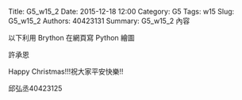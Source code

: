 Title: G5_w15_2
Date: 2015-12-18 12:00
Category: G5
Tags: w15
Slug: G5_w15_2
Authors: 40423131
Summary: G5_w15_2 內容

以下利用 Brython 在網頁寫 Python 繪圖

<!-- 導入 brython.js -->

<script type="text/javascript" src="js/Brython3.2.3-20151122-082712/brython.js"></script>

<!-- 啟動 brython() -->

<script>
window.onload=function(){
brython(1);
}
</script>

<!-- 以下利用 Brython 程式執行繪圖 -->

<canvas id="plotarea" width="400" height="400"></canvas>

<script type="text/python3">
# 導入 doc
from browser import document as doc
from browser import console
import math

# 準備繪圖畫布
canvas = doc["plotarea"]
ctx = canvas.getContext("2d")

# 開始畫直線
ctx.beginPath()
ctx.lineWidth = 5
ctx.moveTo(175, 65)
ctx.lineTo(120, 120)
ctx.strokeStyle = "#008B00"
ctx.stroke()

ctx.beginPath()
ctx.lineWidth = 5
ctx.moveTo(225, 65)
ctx.lineTo(280, 120)
ctx.strokeStyle = "#008B00"
ctx.stroke()

ctx.beginPath()
ctx.lineWidth = 5
ctx.moveTo(280, 120)
ctx.lineTo(240,120)
ctx.strokeStyle ="#008B00"
ctx.stroke()

ctx.beginPath()
ctx.lineWidth = 5
ctx.moveTo(120,120)
ctx.lineTo(160,120)
ctx.strokeStyle = "#008B00"
ctx.stroke()

ctx.beginPath()
ctx.lineWidth = 5
ctx.moveTo(160,120)
ctx.lineTo(80,200 )
ctx.strokeStyle = "#008B00"
ctx.stroke()

ctx.beginPath()
ctx.lineWidth = 5
ctx.moveTo(80,200)
ctx.lineTo(120, 200)
ctx.strokeStyle = "#008B00"
ctx.stroke()

ctx.beginPath()
ctx.lineWidth = 5
ctx.moveTo(120, 200)
ctx.lineTo(40,280)
ctx.strokeStyle = "#008B00"
ctx.stroke()

ctx.beginPath()
ctx.lineWidth = 5
ctx.moveTo(40,280)
ctx.lineTo(360,280)
ctx.strokeStyle = "#008B00"
ctx.stroke()

ctx.beginPath()
ctx.lineWidth = 5
ctx.moveTo(240,120)
ctx.lineTo(320,200)
ctx.strokeStyle = "#008B00"
ctx.stroke()

ctx.beginPath()
ctx.lineWidth = 5
ctx.moveTo(320,200)
ctx.lineTo(280,200)
ctx.strokeStyle = "#008B00"
ctx.stroke()

ctx.beginPath()
ctx.lineWidth = 5
ctx.moveTo(280,200)
ctx.lineTo(360,280)
ctx.strokeStyle = "#008B00"
ctx.stroke()

ctx.beginPath()
ctx.lineWidth = 5
ctx.moveTo(160,280)
ctx.lineTo(160,360 )
ctx.strokeStyle = "#8B4726"
ctx.stroke()

ctx.beginPath()
ctx.lineWidth = 5
ctx.moveTo(240,280)
ctx.lineTo(240, 360)
ctx.strokeStyle = "#8B4726"
ctx.stroke()

ctx.beginPath()
ctx.lineWidth = 5
ctx.moveTo(160, 360)
ctx.lineTo(240,360 )
ctx.strokeStyle = "#8B4726"
ctx.stroke()

ctx.beginPath()
ctx.lineWidth = 5
ctx.moveTo(200,0)
ctx.lineTo(170,80)
ctx.strokeStyle = "#EE9A00"
ctx.stroke()

ctx.beginPath()
ctx.lineWidth = 5
ctx.moveTo(170, 80)
ctx.lineTo(240,24 )
ctx.strokeStyle = "#EE9A00"
ctx.stroke()

ctx.beginPath()
ctx.lineWidth = 5
ctx.moveTo(240,24)
ctx.lineTo(160,24 )
ctx.strokeStyle = "#EE9A00"
ctx.stroke()

ctx.beginPath()
ctx.lineWidth = 5
ctx.moveTo(160,24)
ctx.lineTo(230,80 )
ctx.strokeStyle = "#EE9A00"
ctx.stroke()

ctx.beginPath()
ctx.lineWidth = 5
ctx.moveTo(230,80)
ctx.lineTo(200,0 )
ctx.strokeStyle = "#EE9A00"
ctx.stroke()

ctx.beginPath()
ctx.lineWidth = 5
ctx.moveTo(102,308)
ctx.lineTo(102,360 )
ctx.strokeStyle = "#7D26CD"
ctx.stroke()

ctx.beginPath()
ctx.lineWidth = 5
ctx.moveTo(102,360)
ctx.lineTo(154,360 )
ctx.strokeStyle = "#7D26CD"
ctx.stroke()

ctx.beginPath()
ctx.lineWidth = 5
ctx.moveTo(154,360)
ctx.lineTo(154,308 )
ctx.strokeStyle = "#7D26CD"
ctx.stroke()

ctx.beginPath()
ctx.lineWidth = 5
ctx.moveTo(154,308)
ctx.lineTo(102,308 )
ctx.strokeStyle = "#7D26CD"
ctx.stroke()

ctx.beginPath()
ctx.lineWidth = 5
ctx.moveTo(128,308)
ctx.lineTo(128,360 )
ctx.strokeStyle = "#7D26CD"
ctx.stroke()

ctx.beginPath()
ctx.lineWidth = 5
ctx.moveTo(102,335)
ctx.lineTo(154,335 )
ctx.strokeStyle = "#7D26CD"
ctx.stroke()

x = 100
y = 100

</script>

許承恩
</script>

                
                
<!-- 導入 brython.js -->

<script type="text/javascript" src="js/Brython3.2.3-20151122-082712/40423112.js"></script>

<!-- 啟動 brython() -->

<script>
window.onload=function(){
brython(1);
}
</script>

<!-- 以下利用 Brython 程式執行繪圖 -->

<canvas id="plotarea2" width="500" height="500"></canvas>

<script type="text/python3">
# 導入 doc
from browser import document as doc
from browser import console
import math

# 準備繪圖畫布
canvas = doc["plotarea2"]
ctx = canvas.getContext("2d")

# 開始畫直線
ctx.beginPath()
ctx.lineWidth = 5
ctx.moveTo(50,300)
ctx.lineTo(50, 400)
ctx.lineTo(150, 400)
ctx.lineTo(150, 300)
ctx.lineTo(50, 300)
ctx.strokeStyle = "#FF0000"
ctx.stroke()

ctx.moveTo(150,300)
ctx.lineTo(150, 180)
ctx.lineTo(350, 180)
ctx.lineTo(350, 400)
ctx.lineTo(150, 400)
ctx.strokeStyle = "#FF0000"
ctx.stroke()

ctx.moveTo(350,400)
ctx.lineTo(350, 200)
ctx.lineTo(470, 200)
ctx.lineTo(470, 400)
ctx.lineTo(350, 400)
ctx.strokeStyle = "#FF0000"
ctx.stroke()

ctx.moveTo(90,300)
ctx.lineTo(75, 230)
ctx.lineTo(130, 210)
ctx.lineTo(90, 300)
ctx.strokeStyle = "#FF0000"
ctx.stroke()

ctx.moveTo(250,180)
ctx.lineTo(200, 80)
ctx.lineTo(300, 130)
ctx.lineTo(250,180)
ctx.strokeStyle = "#FF0000"
ctx.stroke()

ctx.moveTo(420,200)
ctx.lineTo(390, 170)
ctx.lineTo(430, 190)
ctx.lineTo(420, 200)
ctx.strokeStyle = "#FF0000"
ctx.stroke()


ctx.moveTo(50,330)
ctx.lineTo(350, 330)
ctx.moveTo(50,360)
ctx.lineTo(150, 360)
ctx.moveTo(150,300)
ctx.lineTo(350, 300)
ctx.moveTo(420,200)
ctx.lineTo(390, 170)
ctx.moveTo(100,400)
ctx.lineTo(100, 300)
ctx.moveTo(220,400)
ctx.lineTo(220, 180)
ctx.moveTo(290,400)
ctx.lineTo(290, 180)
ctx.strokeStyle = "#FF0000"
ctx.stroke()

ctx.moveTo(390,400)
ctx.lineTo(390, 200)
ctx.moveTo(430,400)
ctx.lineTo(430, 200)
ctx.strokeStyle = "#FF0000"
ctx.stroke()


ctx.moveTo(350,270)
ctx.lineTo(470, 270)
ctx.moveTo(350,340)
ctx.lineTo(470, 340)
ctx.strokeStyle = "#FF0000"
ctx.stroke()
ctx.moveTo(150,270)
ctx.lineTo(350, 270)
ctx.strokeStyle = "#FF0000"
ctx.stroke()
</script>
<a>Happy Christmas!!!祝大家平安快樂!!</a>

邱弘丞40423125
</script>




